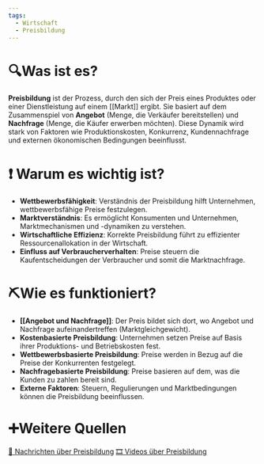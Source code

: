 ```yaml
---
tags:
  - Wirtschaft
  - Preisbildung
---
```

# 🔍Was ist es?
**Preisbildung** ist der Prozess, durch den sich der Preis eines Produktes oder einer Dienstleistung auf einem [[Markt]] ergibt. Sie basiert auf dem Zusammenspiel von **Angebot** (Menge, die Verkäufer bereitstellen) und **Nachfrage** (Menge, die Käufer erwerben möchten). Diese Dynamik wird stark von Faktoren wie Produktionskosten, Konkurrenz, Kundennachfrage und externen ökonomischen Bedingungen beeinflusst.

# ❗ Warum es wichtig ist?
- **Wettbewerbsfähigkeit**: Verständnis der Preisbildung hilft Unternehmen, wettbewerbsfähige Preise festzulegen.
- **Marktverständnis**: Es ermöglicht Konsumenten und Unternehmen, Marktmechanismen und -dynamiken zu verstehen.
- **Wirtschaftliche Effizienz**: Korrekte Preisbildung führt zu effizienter Ressourcenallokation in der Wirtschaft.
- **Einfluss auf Verbraucherverhalten**: Preise steuern die Kaufentscheidungen der Verbraucher und somit die Marktnachfrage.

# ⛏Wie es funktioniert?
- **[[Angebot und Nachfrage]]**: Der Preis bildet sich dort, wo Angebot und Nachfrage aufeinandertreffen (Marktgleichgewicht).
- **Kostenbasierte Preisbildung**: Unternehmen setzen Preise auf Basis ihrer Produktions- und Betriebskosten fest.
- **Wettbewerbsbasierte Preisbildung**: Preise werden in Bezug auf die Preise der Konkurrenten festgelegt.
- **Nachfragebasierte Preisbildung**: Preise basieren auf dem, was die Kunden zu zahlen bereit sind.
- **Externe Faktoren**: Steuern, Regulierungen und Marktbedingungen können die Preisbildung beeinflussen.

# ➕Weitere Quellen
[📄 Nachrichten über Preisbildung](https://www.google.ch/search?q=Preisbildung&tbm=nws)
[🎞 Videos über Preisbildung](https://www.google.com/search?q=Preisbildung&tbm=vid)